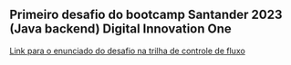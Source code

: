 ## Primeiro desafio do bootcamp Santander 2023 (Java backend) Digital Innovation One

[Link para o enunciado do desafio na trilha de controle de fluxo](https://github.com/digitalinnovationone/trilha-java-basico/tree/main/desafios/controle-fluxo)
